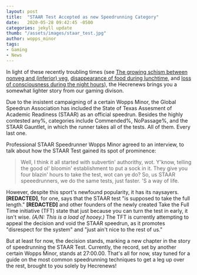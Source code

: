 ```yaml
---
layout: post
title:  "STAAR Test Accepted as new Speedrunning Category"
date:   2020-05-28 09:42:45 -0500
categories: jekyll update
thumb: "/assets/images/staar_test.jpg"
author: wopps_minor
tags:
- Gaming
- News
---
```


In light of these recently troubling times (see [The growing schism between nonveg and (inferior) veg](https://hecrenews.github.io/jekyll/update/2020/05/26/veg-vs-non-veg-tensions-escalate.html), [disappearance of food during lunchtime](https://hecrenews.github.io/jekyll/update/2020/05/23/massive-quantities-of-food-disappear-during-lunchtime.html), and [loss of consciousness during  the night hours](https://www.wikihow.com/Become-a-Civil-War-Corpse)), the Hecrenews brings you a somewhat lighter story from our gaming divison. 

Due to the insistent campaigning of a certain Wopps Minor, the Global Speedrun Association has included the State of Texas Assesment of Academic Readiness (STAAR) as an official speedrun. Besides the highly contested any%, categories include Commended%, NoPassage%, and the STAAR Gauntlet, in which the runner takes all of the tests. All of them. Every last one.

Professional STAAR Speedrunner Wopps Minor agreed to an interview, to talk about how the STAAR Test gained its spot of prominence:
 > Well, I think it all started with subvertin' authorithy, wot. Y'know, telling the good ol' bloomin' establishment to put a sock in it. They give you four blazin' hours to take the test, wot can ye do? So, us STAAR speeedrunners, we do the same tests, just faster. 'S a way of life.
 
 However, despite this sport's newfound popularity, it has its naysayers. **[REDACTED]**, for one, says that the STAAR test "is supposed to take the full length." **[REDACTED]** and other founders of the newly created Take the Full Time initiative (TFT) state that just because you can turn the test in early, it isn't wise. *(A/N: This is a load of hooey.)* The TFT is currently attempting to appeal the decision and void the STAAR speedrun, as it promotes "disrespect for the system" and "just ain't nice to the rest of us."
 
 But at least for now, the decision stands, marking a new chapter in the story of speedrunning the STAAR Test. Currently, the record, set by another certain Wopps Minor, stands at 27:00.00. That's all for now, stay tuned for a guide on the most common speedrunning techniques to get a leg up over the rest, brought to you solely by Hecrenews!
